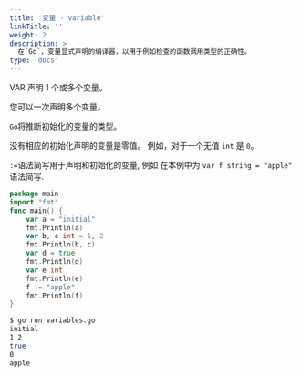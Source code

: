 ```yaml
---
title: '变量 - variable'
linkTitle: ''
weight: 2
description: >
  在`Go`，变量显式声明的编译器，以用于例如检查的函数调用类型的正确性。
type: 'docs'
---
```


VAR 声明 1 个或多个变量。

您可以一次声明多个变量。

`Go`将推断初始化的变量的类型。

没有相应的初始化声明的变量是零值。 例如，对于一个无值 `int` 是 `0`。

`:=`语法简写用于声明和初始化的变量, 例如 在本例中为 `var f string = "apple"` 语法简写.

```go
package main
import "fmt"
func main() {
    var a = "initial"
    fmt.Println(a)
    var b, c int = 1, 2
    fmt.Println(b, c)
    var d = true
    fmt.Println(d)
    var e int
    fmt.Println(e)
    f := "apple"
    fmt.Println(f)
}
```

```sh
$ go run variables.go
initial
1 2
true
0
apple
```
